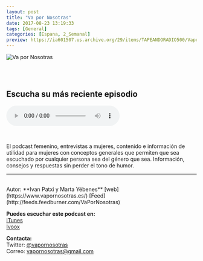 ```yaml
---
layout: post
title: "Va por Nosotras"
date: 2017-08-23 13:19:33
tags: [General]
categories: [Espana, 2_Semanal]
preview: https://ia601507.us.archive.org/29/items/TAPEANDORADIO500/Vapornosotras300-IvanPatxi.jpg
---
```


![Va por Nosotras](https://ia601507.us.archive.org/29/items/TAPEANDORADIO500/Vapornosotras500-IvanPatxi.jpg)

<br/>
<br/>

## Escucha su más reciente episodio

<!--reproductor-feed=http://feeds.feedburner.com/VaPorNosotras-->
<!--reproductor-start-->
<audio id="audio" preload="auto" controls="" src="http://feedproxy.google.com/~r/VaPorNosotras/~5/tSVIsIBB_RM/152-ana-obregon-mujeres-historia_mf_27280876_feed_1.mp3"></audio>
<!--reproductor-end-->

<br/>  

El podcast femenino, entrevistas a mujeres, contenido e información de utilidad para mujeres con conceptos generales que permiten que sea escuchado por cualquier persona sea del género que sea. Información, consejos y respuestas sin perder el tono de humor.

_ _ _  

<br>
Autor: **Ivan Patxi y Marta Yébenes**  
[web](https://www.vapornosotras.es/)  
[Feed](http://feeds.feedburner.com/VaPorNosotras)  


**Puedes escuchar este podcast en:**  
[iTunes](https://itunes.apple.com/es/podcast/va-por-nosotras/id1207637310?mt=2)  
[Ivoox](http://www.ivoox.com/podcast-va-nosotras_sq_f1389004_1.html)  


**Contacta:**  
Twitter: [@vapornosotras](https://twitter.com/vapornosotras)  
Correo: [vapornosotras@gmail.com](mailto:vapornosotras@gmail.com)  
